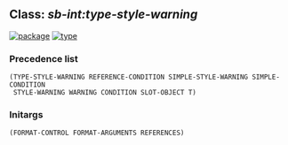 ## Class: ***sb-int:type-style-warning***
[![package](https://img.shields.io/badge/Package-SB--INT-5f9ea0.svg?style=social&colorA=999999)](../) [![type](https://img.shields.io/badge/Type-Class-5f9ea0.svg?style=social&colorA=999999)](../#class) 
### Precedence list
```
(TYPE-STYLE-WARNING REFERENCE-CONDITION SIMPLE-STYLE-WARNING SIMPLE-CONDITION
 STYLE-WARNING WARNING CONDITION SLOT-OBJECT T)
```
### Initargs
```
(FORMAT-CONTROL FORMAT-ARGUMENTS REFERENCES)
```
